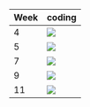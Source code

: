 | Week | coding |
| --- | --- |
| 4 |  ![](https://github.com/kmaooad/coding-19w04-Avrmaster/workflows/Grading/badge.svg) |
| 5 |  ![](https://github.com/kmaooad/coding-19W05-Avrmaster/workflows/Grading/badge.svg) |
| 7 |  ![](https://github.com/kmaooad/coding-19W07-Avrmaster/workflows/Grading/badge.svg) |
| 9 |  ![](https://github.com/kmaooad/coding-19W09-Avrmaster/workflows/Grading/badge.svg) |
| 11 |  ![](https://github.com/kmaooad/coding-19W11-Avrmaster/workflows/Grading/badge.svg) |
